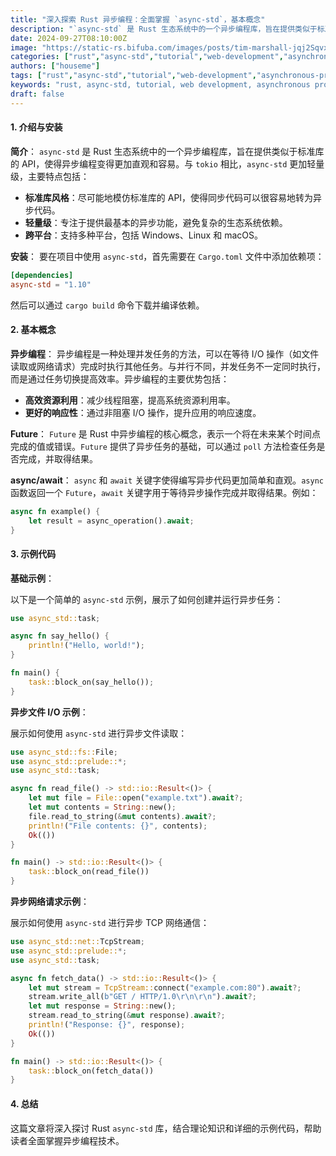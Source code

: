 ```yaml
---
title: "深入探索 Rust 异步编程：全面掌握 `async-std`，基本概念"
description: "`async-std` 是 Rust 生态系统中的一个异步编程库，旨在提供类似于标准库的 API，使得异步编程变得更加直观和容易。与 `tokio` 相比，`async-std` 更加轻量级。异步编程是一种处理并发任务的方法，可以在等待 I/O 操作（如文件读取或网络请求）完成时执行其他任务。与并行不同，并发任务不一定同时执行，而是通过任务切换提高效率"
date: 2024-09-27T08:10:00Z
image: "https://static-rs.bifuba.com/images/posts/tim-marshall-jqj2SqvxMVY-unsplash.jpg"
categories: ["rust","async-std","tutorial","web-development","asynchronous-programming","programming","web-dev",]
authors: ["houseme"]
tags: ["rust","async-std","tutorial","web-development","asynchronous-programming","programming","web-dev","asynchronous programming","Rust async-std tutorial","Rust web development","Rust 异步编程","Rust web 开发"]
keywords: "rust, async-std, tutorial, web development, asynchronous programming, web dev, programming,异步编程,Rust async-std tutorial,Rust web development,Rust 异步编程,Rust web 开发"
draft: false
---
```


#### 1. 介绍与安装

**简介**：
`async-std` 是 Rust 生态系统中的一个异步编程库，旨在提供类似于标准库的 API，使得异步编程变得更加直观和容易。与 `tokio` 相比，`async-std` 更加轻量级，主要特点包括：

- **标准库风格**：尽可能地模仿标准库的 API，使得同步代码可以很容易地转为异步代码。
- **轻量级**：专注于提供最基本的异步功能，避免复杂的生态系统依赖。
- **跨平台**：支持多种平台，包括 Windows、Linux 和 macOS。

**安装**：
要在项目中使用 `async-std`，首先需要在 `Cargo.toml` 文件中添加依赖项：

```toml
[dependencies]
async-std = "1.10"
```

然后可以通过 `cargo build` 命令下载并编译依赖。

#### 2. 基本概念

**异步编程**：
异步编程是一种处理并发任务的方法，可以在等待 I/O 操作（如文件读取或网络请求）完成时执行其他任务。与并行不同，并发任务不一定同时执行，而是通过任务切换提高效率。异步编程的主要优势包括：

- **高效资源利用**：减少线程阻塞，提高系统资源利用率。
- **更好的响应性**：通过非阻塞 I/O 操作，提升应用的响应速度。

**Future**：
`Future` 是 Rust 中异步编程的核心概念，表示一个将在未来某个时间点完成的值或错误。`Future` 提供了异步任务的基础，可以通过 `poll` 方法检查任务是否完成，并取得结果。

**async/await**：
`async` 和 `await` 关键字使得编写异步代码更加简单和直观。`async` 函数返回一个 `Future`，`await` 关键字用于等待异步操作完成并取得结果。例如：

```rust
async fn example() {
    let result = async_operation().await;
}
```

#### 3. 示例代码

**基础示例**：

以下是一个简单的 `async-std` 示例，展示了如何创建并运行异步任务：

```rust
use async_std::task;

async fn say_hello() {
    println!("Hello, world!");
}

fn main() {
    task::block_on(say_hello());
}
```

**异步文件 I/O 示例**：

展示如何使用 `async-std` 进行异步文件读取：

```rust
use async_std::fs::File;
use async_std::prelude::*;
use async_std::task;

async fn read_file() -> std::io::Result<()> {
    let mut file = File::open("example.txt").await?;
    let mut contents = String::new();
    file.read_to_string(&mut contents).await?;
    println!("File contents: {}", contents);
    Ok(())
}

fn main() -> std::io::Result<()> {
    task::block_on(read_file())
}
```

**异步网络请求示例**：

展示如何使用 `async-std` 进行异步 TCP 网络通信：

```rust
use async_std::net::TcpStream;
use async_std::prelude::*;
use async_std::task;

async fn fetch_data() -> std::io::Result<()> {
    let mut stream = TcpStream::connect("example.com:80").await?;
    stream.write_all(b"GET / HTTP/1.0\r\n\r\n").await?;
    let mut response = String::new();
    stream.read_to_string(&mut response).await?;
    println!("Response: {}", response);
    Ok(())
}

fn main() -> std::io::Result<()> {
    task::block_on(fetch_data())
}
```

#### 4. 总结

这篇文章将深入探讨 Rust `async-std` 库，结合理论知识和详细的示例代码，帮助读者全面掌握异步编程技术。
